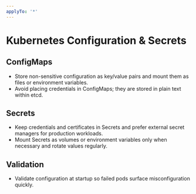 ```yaml
---
applyTo: '*'
---
```


# Kubernetes Configuration & Secrets

## ConfigMaps
- Store non-sensitive configuration as key/value pairs and mount them as files or environment variables.
- Avoid placing credentials in ConfigMaps; they are stored in plain text within etcd.

## Secrets
- Keep credentials and certificates in Secrets and prefer external secret managers for production workloads.
- Mount Secrets as volumes or environment variables only when necessary and rotate values regularly.

## Validation
- Validate configuration at startup so failed pods surface misconfiguration quickly.
